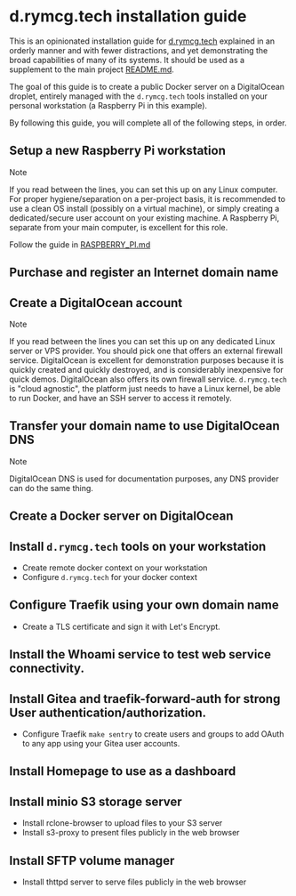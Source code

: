 # d.rymcg.tech installation guide

This is an opinionated installation guide for
[d.rymcg.tech](https://github.com/EnigmaCurry/d.rymcg.tech/tree/master#drymcgtech)
explained in an orderly manner and with fewer distractions, and yet
demonstrating the broad capabilities of many of its systems. It should
be used as a supplement to the main project [README.md](README.md).

The goal of this guide is to create a public Docker server on a
DigitalOcean droplet, entirely managed with the `d.rymcg.tech` tools
installed on your personal workstation (a Raspberry Pi in this
example).

By following this guide, you will complete all of the following steps,
in order.

## Setup a new Raspberry Pi workstation

> [!NOTE]
> If you read between the lines, you can set this up on any
> Linux computer. For proper hygiene/separation on a per-project
> basis, it is recommended to use a clean OS install (possibly on a
> virtual machine), or simply creating a dedicated/secure user account
> on your existing machine. A Raspberry Pi, separate from your main
> computer, is excellent for this role.

Follow the guide in [RASPBERRY_PI.md](RASPBERRY_PI.md)

## Purchase and register an Internet domain name
## Create a DigitalOcean account

> [!NOTE]
> If you read between the lines you can set this up on any
> dedicated Linux server or VPS provider. You should pick one that
> offers an external firewall service. DigitalOcean is excellent for
> demonstration purposes because it is quickly created and quickly
> destroyed, and is considerably inexpensive for quick demos.
> DigitalOcean also offers its own firewall service. `d.rymcg.tech` is
> "cloud agnostic", the platform just needs to have a Linux kernel, be
> able to run Docker, and have an SSH server to access it remotely.

## Transfer your domain name to use DigitalOcean DNS

> [!NOTE]
> DigitalOcean DNS is used for documentation purposes,
> any DNS provider can do the same thing.

## Create a Docker server on DigitalOcean
## Install `d.rymcg.tech` tools on your workstation

 * Create remote docker context on your workstation
 * Configure `d.rymcg.tech` for your docker context

## Configure Traefik using your own domain name

 * Create a TLS certificate and sign it with Let's Encrypt.

## Install the Whoami service to test web service connectivity.
## Install Gitea and traefik-forward-auth for strong User authentication/authorization.

 * Configure Traefik `make sentry` to create users and groups to add
   OAuth to any app using your Gitea user accounts.

## Install Homepage to use as a dashboard
## Install minio S3 storage server

 * Install rclone-browser to upload files to your S3 server
 * Install s3-proxy to present files publicly in the web browser

## Install SFTP volume manager

 * Install thttpd server to serve files publicly in the web browser

